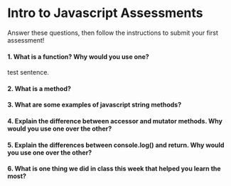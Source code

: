# Intro to Javascript Assessments

Answer these questions, then follow the instructions to submit your first assessment!

#### 1. What is a function? Why would you use one?
test sentence.
#### 2. What is a method?

#### 3. What are some examples of javascript string methods?

#### 4. Explain the difference between accessor and mutator methods. Why would you use one over the other?

#### 5. Explain the differences between console.log() and return. Why would you use one over the other?

#### 6. What is one thing we did in class this week that helped you learn the most?  
